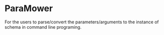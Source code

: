 # ParaMower
For the users to parse/convert the parameters/arguments to the instance of schema in command line programing.
